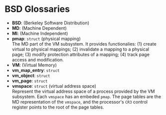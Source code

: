 BSD Glossaries
==============

- **BSD**: (Berkeley Software Distribution)
- **MD**: (Machine Dependent)
- **MI**: (Machine Independent)
- **pmap**: `struct` (physical mapping) <br>
            The MD part of the VM subsystem.
            It provides functionalies:
            (1) create virtual to physical mappings;
            (2) invalidate a mapping to a physical page;
            (3) modify protection attributes of a mapping;
            (4) track page access and modification.
- **VM**: (Virtual Memory)
- **vm_map_entry**: `struct`
- **vm_object**: `struct`
- **vm_page**: `struct`
- **vmspace**: `struct` (virtual address space) <br>
               Represent the virtual address space of a process provided by the VM subsystem.
               Each `vmspace` has an embeded `pmap`.
               The page tables are the MD representation of the `vmspace`,
               and the processor's `CR3` control register points to the root of the page tables.
